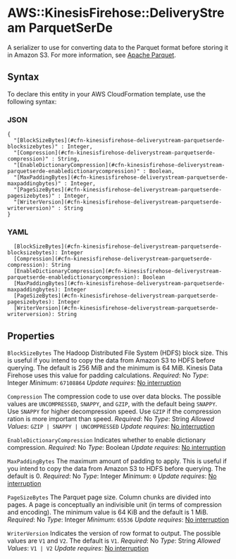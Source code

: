 # AWS::KinesisFirehose::DeliveryStream ParquetSerDe<a name="aws-properties-kinesisfirehose-deliverystream-parquetserde"></a>

A serializer to use for converting data to the Parquet format before storing it in Amazon S3\. For more information, see [Apache Parquet](https://parquet.apache.org/documentation/latest/)\.

## Syntax<a name="aws-properties-kinesisfirehose-deliverystream-parquetserde-syntax"></a>

To declare this entity in your AWS CloudFormation template, use the following syntax:

### JSON<a name="aws-properties-kinesisfirehose-deliverystream-parquetserde-syntax.json"></a>

```
{
  "[BlockSizeBytes](#cfn-kinesisfirehose-deliverystream-parquetserde-blocksizebytes)" : Integer,
  "[Compression](#cfn-kinesisfirehose-deliverystream-parquetserde-compression)" : String,
  "[EnableDictionaryCompression](#cfn-kinesisfirehose-deliverystream-parquetserde-enabledictionarycompression)" : Boolean,
  "[MaxPaddingBytes](#cfn-kinesisfirehose-deliverystream-parquetserde-maxpaddingbytes)" : Integer,
  "[PageSizeBytes](#cfn-kinesisfirehose-deliverystream-parquetserde-pagesizebytes)" : Integer,
  "[WriterVersion](#cfn-kinesisfirehose-deliverystream-parquetserde-writerversion)" : String
}
```

### YAML<a name="aws-properties-kinesisfirehose-deliverystream-parquetserde-syntax.yaml"></a>

```
  [BlockSizeBytes](#cfn-kinesisfirehose-deliverystream-parquetserde-blocksizebytes): Integer
  [Compression](#cfn-kinesisfirehose-deliverystream-parquetserde-compression): String
  [EnableDictionaryCompression](#cfn-kinesisfirehose-deliverystream-parquetserde-enabledictionarycompression): Boolean
  [MaxPaddingBytes](#cfn-kinesisfirehose-deliverystream-parquetserde-maxpaddingbytes): Integer
  [PageSizeBytes](#cfn-kinesisfirehose-deliverystream-parquetserde-pagesizebytes): Integer
  [WriterVersion](#cfn-kinesisfirehose-deliverystream-parquetserde-writerversion): String
```

## Properties<a name="aws-properties-kinesisfirehose-deliverystream-parquetserde-properties"></a>

`BlockSizeBytes`  <a name="cfn-kinesisfirehose-deliverystream-parquetserde-blocksizebytes"></a>
The Hadoop Distributed File System \(HDFS\) block size\. This is useful if you intend to copy the data from Amazon S3 to HDFS before querying\. The default is 256 MiB and the minimum is 64 MiB\. Kinesis Data Firehose uses this value for padding calculations\.
*Required*: No
*Type*: Integer
*Minimum*: `67108864`
*Update requires*: [No interruption](https://docs.aws.amazon.com/AWSCloudFormation/latest/UserGuide/using-cfn-updating-stacks-update-behaviors.html#update-no-interrupt)

`Compression`  <a name="cfn-kinesisfirehose-deliverystream-parquetserde-compression"></a>
The compression code to use over data blocks\. The possible values are `UNCOMPRESSED`, `SNAPPY`, and `GZIP`, with the default being `SNAPPY`\. Use `SNAPPY` for higher decompression speed\. Use `GZIP` if the compression ration is more important than speed\.
*Required*: No
*Type*: String
*Allowed Values*: `GZIP | SNAPPY | UNCOMPRESSED`
*Update requires*: [No interruption](https://docs.aws.amazon.com/AWSCloudFormation/latest/UserGuide/using-cfn-updating-stacks-update-behaviors.html#update-no-interrupt)

`EnableDictionaryCompression`  <a name="cfn-kinesisfirehose-deliverystream-parquetserde-enabledictionarycompression"></a>
Indicates whether to enable dictionary compression\.
*Required*: No
*Type*: Boolean
*Update requires*: [No interruption](https://docs.aws.amazon.com/AWSCloudFormation/latest/UserGuide/using-cfn-updating-stacks-update-behaviors.html#update-no-interrupt)

`MaxPaddingBytes`  <a name="cfn-kinesisfirehose-deliverystream-parquetserde-maxpaddingbytes"></a>
The maximum amount of padding to apply\. This is useful if you intend to copy the data from Amazon S3 to HDFS before querying\. The default is 0\.
*Required*: No
*Type*: Integer
*Minimum*: `0`
*Update requires*: [No interruption](https://docs.aws.amazon.com/AWSCloudFormation/latest/UserGuide/using-cfn-updating-stacks-update-behaviors.html#update-no-interrupt)

`PageSizeBytes`  <a name="cfn-kinesisfirehose-deliverystream-parquetserde-pagesizebytes"></a>
The Parquet page size\. Column chunks are divided into pages\. A page is conceptually an indivisible unit \(in terms of compression and encoding\)\. The minimum value is 64 KiB and the default is 1 MiB\.
*Required*: No
*Type*: Integer
*Minimum*: `65536`
*Update requires*: [No interruption](https://docs.aws.amazon.com/AWSCloudFormation/latest/UserGuide/using-cfn-updating-stacks-update-behaviors.html#update-no-interrupt)

`WriterVersion`  <a name="cfn-kinesisfirehose-deliverystream-parquetserde-writerversion"></a>
Indicates the version of row format to output\. The possible values are `V1` and `V2`\. The default is `V1`\.
*Required*: No
*Type*: String
*Allowed Values*: `V1 | V2`
*Update requires*: [No interruption](https://docs.aws.amazon.com/AWSCloudFormation/latest/UserGuide/using-cfn-updating-stacks-update-behaviors.html#update-no-interrupt)
